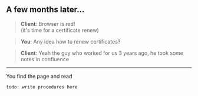 ## A few months later...

> **Client**: Browser is red!  
(it's time for a certificate renew)

> **You**: Any idea how to renew certificates?

> **Client**: Yeah the guy who worked for us 3 years ago, he took some notes in confluence

<hr>

You find the page and read

```
todo: write procedures here
```
